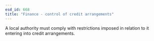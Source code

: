 ```yaml
---
esd_id: 668
title: "Finance - control of credit arrangements"
---
```


A local authority must comply with restrictions imposed in relation to it entering into credit arrangements.

